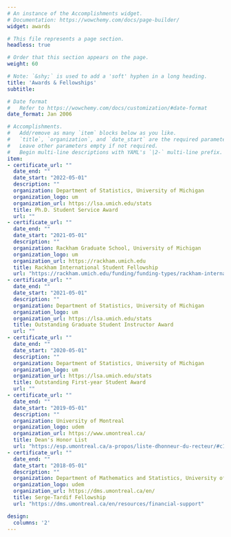 ```yaml
---
# An instance of the Accomplishments widget.
# Documentation: https://wowchemy.com/docs/page-builder/
widget: awards

# This file represents a page section.
headless: true

# Order that this section appears on the page.
weight: 60

# Note: `&shy;` is used to add a 'soft' hyphen in a long heading.
title: 'Awards & Fellowships'
subtitle:

# Date format
#   Refer to https://wowchemy.com/docs/customization/#date-format
date_format: Jan 2006

# Accomplishments.
#   Add/remove as many `item` blocks below as you like.
#   `title`, `organization`, and `date_start` are the required parameters.
#   Leave other parameters empty if not required.
#   Begin multi-line descriptions with YAML's `|2-` multi-line prefix.
item:
- certificate_url: ""
  date_end: ""
  date_start: "2022-05-01"
  description: ""
  organization: Department of Statistics, University of Michigan
  organization_logo: um
  organization_url: https://lsa.umich.edu/stats
  title: Ph.D. Student Service Award
  url: ""
- certificate_url: ""
  date_end: ""
  date_start: "2021-05-01"
  description: ""
  organization: Rackham Graduate School, University of Michigan
  organization_logo: um
  organization_url: https://rackham.umich.edu
  title: Rackham International Student Fellowship
  url: "https://rackham.umich.edu/funding/funding-types/rackham-international-student-fellowship-and-the-chia-lun-lo-fellowship/"
- certificate_url: ""
  date_end: ""
  date_start: "2021-05-01"
  description: ""
  organization: Department of Statistics, University of Michigan
  organization_logo: um
  organization_url: https://lsa.umich.edu/stats
  title: Outstanding Graduate Student Instructor Award
  url: ""
- certificate_url: ""
  date_end: ""
  date_start: "2020-05-01"
  description: ""
  organization: Department of Statistics, University of Michigan
  organization_logo: um
  organization_url: https://lsa.umich.edu/stats
  title: Outstanding First-year Student Award
  url: ""
- certificate_url: ""
  date_end: ""
  date_start: "2019-05-01"
  description: ""
  organization: University of Montreal
  organization_logo: udem
  organization_url: https://www.umontreal.ca/
  title: Dean's Honor List
  url: "https://esp.umontreal.ca/a-propos/liste-dhonneur-du-recteur/#c179273"
- certificate_url: ""
  date_end: ""
  date_start: "2018-05-01"
  description: ""
  organization: Department of Mathematics and Statistics, University of Montreal
  organization_logo: udem
  organization_url: https://dms.umontreal.ca/en/
  title: Serge-Tardif Fellowship
  url: "https://dms.umontreal.ca/en/resources/financial-support"

design:
  columns: '2' 
---
```


